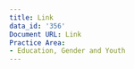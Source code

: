 ```yaml
---
title: Link
data_id: '356'
Document URL: Link
Practice Area:
- Education, Gender and Youth
---
```


